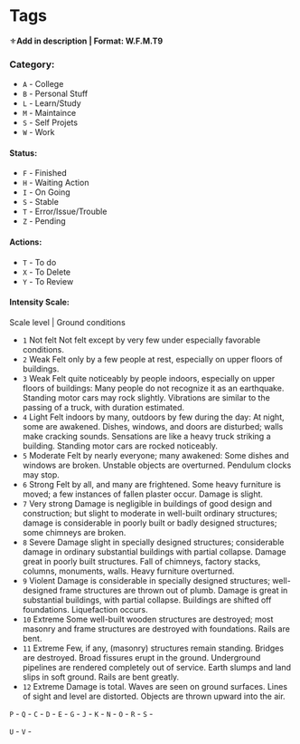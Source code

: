 # Tags

⚜**Add in description | Format: W.F.M.T9**

### Category:
* `A` - College
* `B` - Personal Stuff
* `L` - Learn/Study
* `M` - Maintaince
* `S` - Self Projets
* `W` - Work

#### Status:
* `F` - Finished
* `H` - Waiting Action
* `I` - On Going
* `S` - Stable
* `T` - Error/Issue/Trouble
* `Z` - Pending

#### Actions:
* `T` - To do
* `X` - To Delete
* `Y` - To Review

#### Intensity Scale:
Scale level |	Ground conditions
* `1` Not felt	Not felt except by very few under especially favorable conditions.
* `2` Weak	Felt only by a few people at rest, especially on upper floors of buildings.
* `3` Weak	Felt quite noticeably by people indoors, especially on upper floors of buildings: Many people do not recognize it as an earthquake. Standing motor cars may rock slightly. Vibrations are similar to the passing of a truck, with duration estimated.
* `4` Light	Felt indoors by many, outdoors by few during the day: At night, some are awakened. Dishes, windows, and doors are disturbed; walls make cracking sounds. Sensations are like a heavy truck striking a building. Standing motor cars are rocked noticeably.
* `5` Moderate	Felt by nearly everyone; many awakened: Some dishes and windows are broken. Unstable objects are overturned. Pendulum clocks may stop.
* `6` Strong	Felt by all, and many are frightened. Some heavy furniture is moved; a few instances of fallen plaster occur. Damage is slight.
* `7` Very strong	Damage is negligible in buildings of good design and construction; but slight to moderate in well-built ordinary structures; damage is considerable in poorly built or badly designed structures; some chimneys are broken.
* `8` Severe	Damage slight in specially designed structures; considerable damage in ordinary substantial buildings with partial collapse. Damage great in poorly built structures. Fall of chimneys, factory stacks, columns, monuments, walls. Heavy furniture overturned.
* `9` Violent	Damage is considerable in specially designed structures; well-designed frame structures are thrown out of plumb. Damage is great in substantial buildings, with partial collapse. Buildings are shifted off foundations. Liquefaction occurs.
* `10` Extreme	Some well-built wooden structures are destroyed; most masonry and frame structures are destroyed with foundations. Rails are bent.
* `11` Extreme	Few, if any, (masonry) structures remain standing. Bridges are destroyed. Broad fissures erupt in the ground. Underground pipelines are rendered completely out of service. Earth slumps and land slips in soft ground. Rails are bent greatly.
* `12` Extreme	Damage is total. Waves are seen on ground surfaces. Lines of sight and level are distorted. Objects are thrown upward into the air.


`P` - 
`Q` - 
`C` - 
`D` - 
`E` - 
`G` - 
`J` - 
`K` - 
`N` - 
`O` - 
`R` - 
`S` - 

`U` - 
`V` - 


